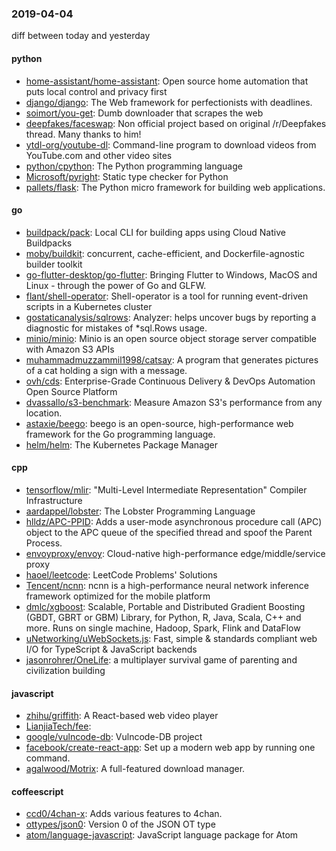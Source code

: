 ### 2019-04-04
diff between today and yesterday

#### python
* [home-assistant/home-assistant](https://github.com/home-assistant/home-assistant):  Open source home automation that puts local control and privacy first
* [django/django](https://github.com/django/django): The Web framework for perfectionists with deadlines.
* [soimort/you-get](https://github.com/soimort/you-get):  Dumb downloader that scrapes the web
* [deepfakes/faceswap](https://github.com/deepfakes/faceswap): Non official project based on original /r/Deepfakes thread. Many thanks to him!
* [ytdl-org/youtube-dl](https://github.com/ytdl-org/youtube-dl): Command-line program to download videos from YouTube.com and other video sites
* [python/cpython](https://github.com/python/cpython): The Python programming language
* [Microsoft/pyright](https://github.com/Microsoft/pyright): Static type checker for Python
* [pallets/flask](https://github.com/pallets/flask): The Python micro framework for building web applications.

#### go
* [buildpack/pack](https://github.com/buildpack/pack): Local CLI for building apps using Cloud Native Buildpacks
* [moby/buildkit](https://github.com/moby/buildkit): concurrent, cache-efficient, and Dockerfile-agnostic builder toolkit
* [go-flutter-desktop/go-flutter](https://github.com/go-flutter-desktop/go-flutter): Bringing Flutter to Windows, MacOS and Linux - through the power of Go and GLFW.
* [flant/shell-operator](https://github.com/flant/shell-operator): Shell-operator is a tool for running event-driven scripts in a Kubernetes cluster
* [gostaticanalysis/sqlrows](https://github.com/gostaticanalysis/sqlrows): Analyzer: helps uncover bugs by reporting a diagnostic for mistakes of *sql.Rows usage.
* [minio/minio](https://github.com/minio/minio): Minio is an open source object storage server compatible with Amazon S3 APIs
* [muhammadmuzzammil1998/catsay](https://github.com/muhammadmuzzammil1998/catsay): A program that generates pictures of a cat holding a sign with a message.
* [ovh/cds](https://github.com/ovh/cds): Enterprise-Grade Continuous Delivery & DevOps Automation Open Source Platform
* [dvassallo/s3-benchmark](https://github.com/dvassallo/s3-benchmark): Measure Amazon S3's performance from any location.
* [astaxie/beego](https://github.com/astaxie/beego): beego is an open-source, high-performance web framework for the Go programming language.
* [helm/helm](https://github.com/helm/helm): The Kubernetes Package Manager

#### cpp
* [tensorflow/mlir](https://github.com/tensorflow/mlir): "Multi-Level Intermediate Representation" Compiler Infrastructure
* [aardappel/lobster](https://github.com/aardappel/lobster): The Lobster Programming Language
* [hlldz/APC-PPID](https://github.com/hlldz/APC-PPID): Adds a user-mode asynchronous procedure call (APC) object to the APC queue of the specified thread and spoof the Parent Process.
* [envoyproxy/envoy](https://github.com/envoyproxy/envoy): Cloud-native high-performance edge/middle/service proxy
* [haoel/leetcode](https://github.com/haoel/leetcode): LeetCode Problems' Solutions
* [Tencent/ncnn](https://github.com/Tencent/ncnn): ncnn is a high-performance neural network inference framework optimized for the mobile platform
* [dmlc/xgboost](https://github.com/dmlc/xgboost): Scalable, Portable and Distributed Gradient Boosting (GBDT, GBRT or GBM) Library, for Python, R, Java, Scala, C++ and more. Runs on single machine, Hadoop, Spark, Flink and DataFlow
* [uNetworking/uWebSockets.js](https://github.com/uNetworking/uWebSockets.js): Fast, simple & standards compliant web I/O for TypeScript & JavaScript backends
* [jasonrohrer/OneLife](https://github.com/jasonrohrer/OneLife): a multiplayer survival game of parenting and civilization building

#### javascript
* [zhihu/griffith](https://github.com/zhihu/griffith): A React-based web video player
* [LianjiaTech/fee](https://github.com/LianjiaTech/fee): 
* [google/vulncode-db](https://github.com/google/vulncode-db): Vulncode-DB project
* [facebook/create-react-app](https://github.com/facebook/create-react-app): Set up a modern web app by running one command.
* [agalwood/Motrix](https://github.com/agalwood/Motrix): A full-featured download manager.

#### coffeescript
* [ccd0/4chan-x](https://github.com/ccd0/4chan-x): Adds various features to 4chan.
* [ottypes/json0](https://github.com/ottypes/json0): Version 0 of the JSON OT type
* [atom/language-javascript](https://github.com/atom/language-javascript): JavaScript language package for Atom

